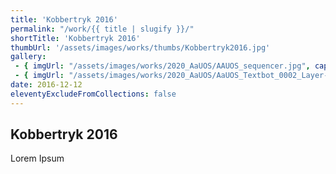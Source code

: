 ```yaml
---
title: 'Kobbertryk 2016'
permalink: "/work/{{ title | slugify }}/"
shortTitle: 'Kobbertryk 2016'
thumbUrl: '/assets/images/works/thumbs/Kobbertryk2016.jpg'
gallery:
 - { imgUrl: "/assets/images/works/2020_AaUOS/AAUOS_sequencer.jpg", caption: "" }
 - { imgUrl: "/assets/images/works/2020_AaUOS/AaUOS_Textbot_0002_Layer-20.jpg", caption: "" }
date: 2016-12-12
eleventyExcludeFromCollections: false
---
```



<div class="Grid Grid--gutters Grid--full large-Grid--fit">
  <div class="Grid-cell">
    <div class='headerGroup'>
      <h2>Kobbertryk 2016</h2>
      <p>Lorem Ipsum</p>
    </div>
  </div>
</div>